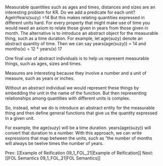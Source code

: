 ﻿Measurable quantities such as ages and times, distances and sizes are an interesting problem for KR. Do we add a predicate for each unit?
AgeInYears(suzy) =14
But this makes relating quantities expressed in different units hard.
For every property that might make use of time you would need an axiom to relate those given in years from those given in month.
The alternative is to introduce an abstract object for the measurable thing, such as a time duration.
For example, let age(suzy) denote an abstract quantity of time.
Then we can say years(age(suzy)) = 14 and months(x) = 12 * years(x)
17

One final use of abstract individuals is to help us represent measurable things, such as ages, sizes and times.

Measures are interesting because they involve a number and a unit of measure, such as years or inches.

Without an abstract individual we would represent these things by embedding the unit in the name of the function. But then representing relationships among quantities with different units is complex.

So, instead, what we do is introduce an abstract entity for the measurable thing and then define general functions that give us the quantity expressed in a given unit.

For example, the age(suzy) will be a time duration. years(age(suzy)) will convert that duration to a number.
With this approach, we can write expressions that map between the units, such as “the number of months will always be twelve times the number of years.

Prev: [[Example of Reification 09_1_FOL_21|Example of Reification]]
Next: [[FOL Semantics 09_1_FOL_21|FOL Semantics]]